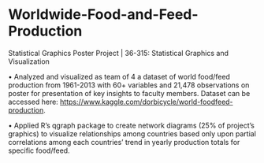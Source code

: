 # Worldwide-Food-and-Feed-Production
Statistical Graphics Poster Project | 36-315: Statistical Graphics and Visualization

•	Analyzed and visualized as team of 4 a dataset of world food/feed production from 1961-2013 with 60+ variables and 21,478 observations on poster for presentation of key insights to faculty members. Dataset can be accessed here: https://www.kaggle.com/dorbicycle/world-foodfeed-production. 

•	Applied R’s qgraph package to create network diagrams (25% of project’s graphics) to visualize relationships among countries based only upon partial correlations among each countries’ trend in yearly production totals for specific food/feed.

